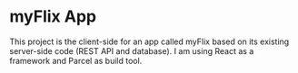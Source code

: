# myFlix App
This project is the client-side for an app called myFlix based on its existing server-side code (REST API and database).
I am using React as a framework and Parcel as build tool.
